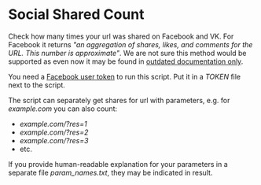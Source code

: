 # Social Shared Count

Check how many times your url was shared on Facebook and VK. For Facebook it returns _"an aggregation of shares, likes, and comments for the URL. This number is approximate"_. We are not sure this method would be supported as even now it may be found in [outdated documentation only](https://developers.facebook.com/docs/graph-api/reference/v2.8/url).

You need a [Facebook user token](https://developers.facebook.com/tools/accesstoken/) to run this script. Put it in a _TOKEN_ file next to the script.

The script can separately get shares for url with parameters, e.g. for _example.com_ you can also count:
* _example.com/?res=1_
* _example.com/?res=2_
* _example.com/?res=3_
* etc.

If you provide human-readable explanation for your parameters in a separate file _param_names.txt_, they may be indicated in result.

